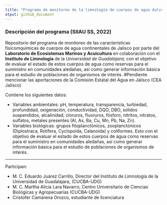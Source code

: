 ```yaml
---
title: "Programa de monitoreo de la limnología de cuerpos de agua dulce de Occidente" #título pendiente
otput: github_document
---
```

### Descripción del programa (SIIAU SS, 2022)
Repositorio del programa de monitoreo de las características fisicomquímicas de cuerpos de agua continentales de Jalisco por parte del **Laboratorio de Ecosistemas Marinos y Acuicultura** en colaboración con el **Instituto de Limnología** de la *Universidad de Guadalajara*; con el objetivo de evaluar el estado de estos cuerpos de agua como reservas para el suministro en comunidades aledañas, así como generar información básica para el estudio de poblaciones de organismos de interés. #Pendiente mencionar las aportaciones de la Comisión Estatal del Agua en Jalisco (CEA Jalisco)

Contiene los siguientes datos:
- Variables ambientales: pH, temperatura, transparencia, turbiedad, profundidad, oxigenación, conductividad, DQO, DBO, sólidos suspendidos, alcalinidad, cloruros, fluoruros, fósforo, nitritos, nitratos, sulfatos, metales presentes (Al, As, Ba, Cu, Mn, Pb, Na, Zn).
- Variables biológicas: grupos fitoplanctónicos, zooplanctónicos (Diplostraca, Rotifera, Cyclopoida, Calanoida) y coliformes. Esto con el objetivo de evaluar el estado de estos cuerpos de agua como reservas para el suministro en comunidades aledañas, así como generar información básica para el estudio de poblaciones de organismos de interés.

---
Participan:
- M. C. Eduardo Juárez Carrillo, Director del Instituto de Limnología de la Universidad de Guadalajara, (CUCBA-UDG)
- M. C. Martha Alicia Lara Navarro, Centro Universitario de Ciencias Biológicas y Agropecuarias (CUCBA-UDG)
- Cristofer Camarena Orozco, estudiante de licenciatura

